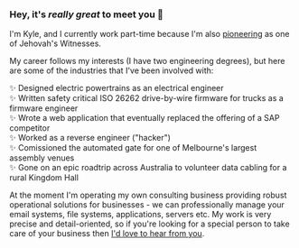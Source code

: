 ### Hey, it's *really great* to meet you 👋

I'm Kyle, and I currently work part-time because I'm also [pioneering](https://www.jw.org/en/library/books/jehovahs-will/jw-pioneer/) as one of Jehovah's Witnesses.

My career follows my interests (I have two engineering degrees), but here are some of the industries that I've been involved with:

✨ Designed electric powertrains as an electrical engineer  
✨ Written safety critical ISO 26262 drive-by-wire firmware for trucks as a firmware engineer  
✨ Wrote a web application that eventually replaced the offering of a SAP competitor  
✨ Worked as a reverse engineer ("hacker")  
✨ Comissioned the automated gate for one of Melbourne's largest assembly venues  
✨ Gone on an epic roadtrip across Australia to volunteer data cabling for a rural Kingdom Hall

At the moment I'm operating my own consulting business providing robust operational solutions for businesses - we can professionally manage your email systems, file systems, applications, servers etc. My work is very precise and detail-oriented, so if you're looking for a special person to take care of your business then [I'd love to hear from you](mailto:kyle.vanberendonck@cuedo.com.au).
